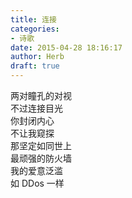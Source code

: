 ```yaml
---  
title: 连接  
categories:  
- 诗歌  
date: 2015-04-28 18:16:17  
author: Herb  
draft: true
---  
```

两对瞳孔的对视  
不过连接目光  
你封闭内心  
不让我窥探  
那坚定如同世上  
最顽强的防火墙  
我的爱意泛滥  
如 DDos 一样